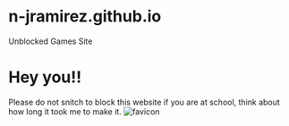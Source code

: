 # n-jramirez.github.io
Unblocked Games Site

# Hey you!!
Please do not snitch to block this website if you are at school, think about how long it took me to make it.
![favicon](https://github.com/n-jramirez/n-jramirez.github.io/assets/131909495/e8d374ce-7bff-4d23-a432-a5d126377f83)
